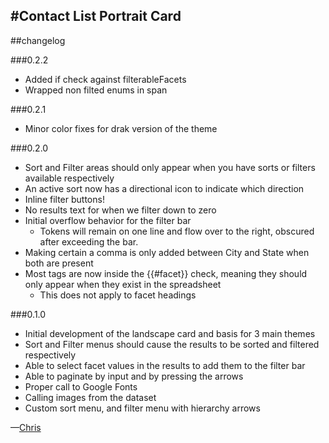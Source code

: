 #Contact List Portrait Card
---
##changelog

###0.2.2

* Added if check against filterableFacets
* Wrapped non filted enums in span

###0.2.1

* Minor color fixes for drak version of the theme

###0.2.0

* Sort and Filter areas should only appear when you have sorts or filters available respectively
* An active sort now has a directional icon to indicate which direction
* Inline filter buttons!
* No results text for when we filter down to zero
* Initial overflow behavior for the filter bar
  * Tokens will remain on one line and flow over to the right, obscured after exceeding the bar.
* Making certain a comma is only added between City and State when both are present
* Most tags are now inside the {{#facet}} check, meaning they should only appear when they exist in the spreadsheet
  * This does not apply to facet headings
  
###0.1.0

* Initial development of the landscape card and basis for 3 main themes
* Sort and Filter menus should cause the results to be sorted and filtered respectively
* Able to select facet values in the results to add them to the filter bar
* Able to paginate by input and by pressing the arrows
* Proper call to Google Fonts
* Calling images from the dataset
* Custom sort menu, and filter menu with hierarchy arrows

—[Chris](mailto:chris@webkite.com)